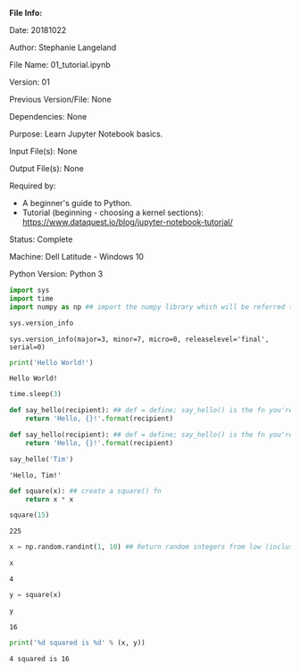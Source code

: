 
__File Info:__

Date: 20181022

Author: Stephanie Langeland 

File Name: 01_tutorial.ipynb

Version: 01

Previous Version/File: None

Dependencies: None

Purpose: Learn Jupyter Notebook basics.

Input File(s): None

Output File(s): None

Required by: 
 - A beginner's guide to Python.
 - Tutorial (beginning - choosing a kernel sections): https://www.dataquest.io/blog/jupyter-notebook-tutorial/

Status: Complete

Machine: Dell Latitude - Windows 10

Python Version: Python 3


```python
import sys
import time
import numpy as np ## import the numpy library which will be referred to as "np" going forward 
```


```python
sys.version_info
```




    sys.version_info(major=3, minor=7, micro=0, releaselevel='final', serial=0)




```python
print('Hello World!')
```

    Hello World!
    


```python
time.sleep(3)
```


```python
def say_hello(recipient): ## def = define; say_hello() is the fn you're defining and "recipient" is the thing you'll pass to your say_hello() fn when you use it
    return 'Hello, {}!'.format(recipient)
```


```python
def say_hello(recipient): ## def = define; say_hello() is the fn you're defining and "recipient" is the thing you'll pass to your say_hello() fn when you use it
    return 'Hello, {}!'.format(recipient)

say_hello('Tim')
```




    'Hello, Tim!'




```python
def square(x): ## create a square() fn
    return x * x
```


```python
square(15)
```




    225




```python
x = np.random.randint(1, 10) ## Return random integers from low (inclusive) to high (exclusive).

x
```




    4




```python
y = square(x)

y
```




    16




```python
print('%d squared is %d' % (x, y))
```

    4 squared is 16
    
